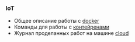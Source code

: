 ### IoT

* Общее описание работы с [docker](./about_docker.md)
* Команды для работы с [контейренами](./IoT.md)
* Журнал проделанных работ на машине [cloud](./log-works.md)